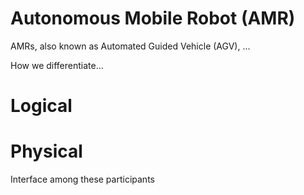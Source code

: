 # Autonomous Mobile Robot (AMR)

AMRs, also known as Automated Guided Vehicle (AGV), ...

How we differentiate...


# Logical

# Physical

Interface among these participants